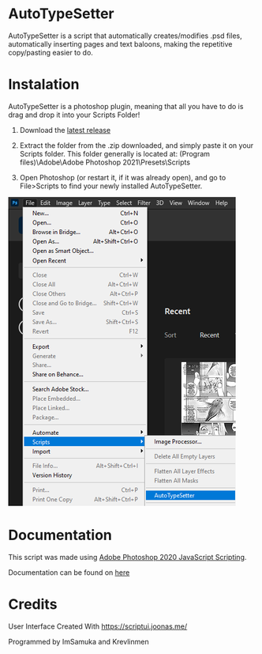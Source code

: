 # AutoTypeSetter

AutoTypeSetter is a script that automatically creates/modifies .psd files, automatically inserting pages and text baloons, making the repetitive copy/pasting easier to do.

# Instalation

AutoTypeSetter is a photoshop plugin, meaning that all you have to do is drag and drop it into your Scripts Folder!

1. Download the [latest release](https://github.com/krevlinmen/AutoTypeSetter/releases)

2. Extract the folder from the .zip downloaded, and simply paste it on your Scripts folder.
This folder generally is located at: (Program files)\Adobe\Adobe Photoshop 2021\Presets\Scripts

3. Open Photoshop (or restart it, if it was already open), and go to File>Scripts to find your newly installed AutoTypeSetter.

![Scripts Location](images/script_location.png)



# Documentation

This script was made using [Adobe Photoshop 2020 JavaScript Scripting](https://www.adobe.com/devnet/photoshop/scripting.html).

Documentation can be found on [here](https://github.com/krevlinmen/AutoTypeSetter/wiki)


# Credits

User Interface Created With https://scriptui.joonas.me/

Programmed by ImSamuka and Krevlinmen

